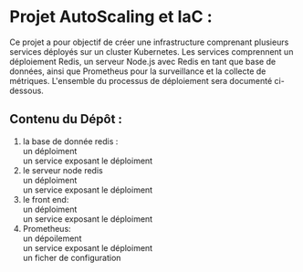 # Projet AutoScaling et IaC :

Ce projet a pour objectif de créer une infrastructure comprenant plusieurs services déployés sur un cluster Kubernetes. Les services comprennent un déploiement Redis, un serveur Node.js avec Redis en tant que base de données, ainsi que Prometheus pour la surveillance et la collecte de métriques. L'ensemble du processus de déploiement sera documenté ci-dessous.


## Contenu du Dépôt : 
1. la base de donnée redis : <br/>
un déploiment  <br/>
un service exposant le déploiment<br/>
2. le serveur node redis<br/>
un déploiment <br/>
un service exposant le déploiment<br/>
3. le front end: <br/>
un déploiment<br/>
un service exposant le déploiment<br/>
4. Prometheus:<br/>
un dépoilement<br/>
un service exposant le déploiment<br/>
un ficher de configuration <br/>
  

